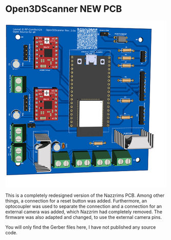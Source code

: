 # Open3DScanner NEW PCB
![New PCB](../images/PCB.png?raw=true)

This is a completely redesigned version of the Nazzrims PCB.
Among other things, a connection for a reset button was added.
Furthermore, an optocoupler was used to separate the connection and a connection for an external camera was added, which Nazzrim had completely removed.
The firmware was also adapted and changed, to use the external camera pins.

You will only find the Gerber files here, I have not published any source code.



